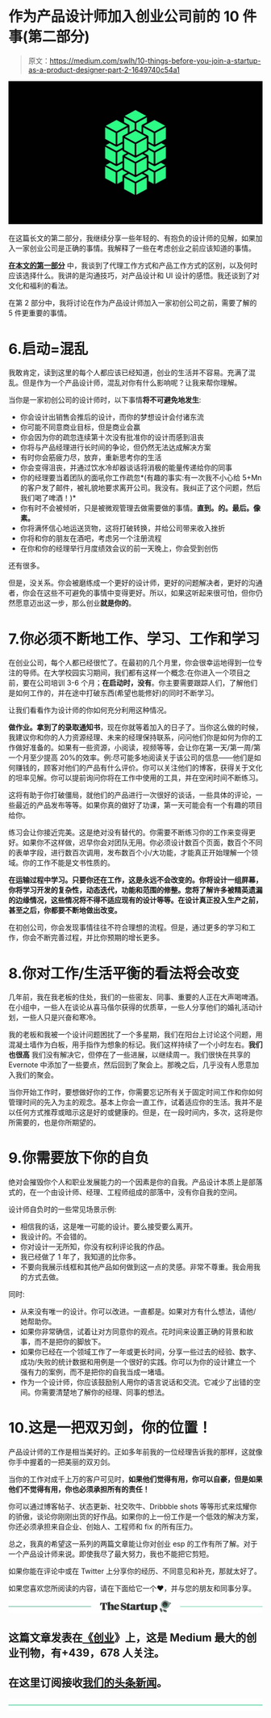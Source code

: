 # 作为产品设计师加入创业公司前的 10 件事(第二部分)

> 原文：<https://medium.com/swlh/10-things-before-you-join-a-startup-as-a-product-designer-part-2-1649740c54a1>

![](img/3e5831a8c30f884be169243a7d21f77e.png)

在这篇长文的第二部分，我继续分享一些年轻的、有抱负的设计师的见解，如果加入一家创业公司是正确的事情。我解释了一些在考虑创业之前应该知道的事情。

[**在本文的第一部分**](/swlh/10-things-before-you-join-a-startup-as-a-product-designer-part-1-48cd6e14ba0) 中，我谈到了代理工作方式和产品工作方式的区别，以及何时应该选择什么。我讲的是沟通技巧，对产品设计和 UI 设计的感悟。我还谈到了对文化和福利的看法。

在第 2 部分中，我将讨论在作为产品设计师加入一家初创公司之前，需要了解的 5 件更重要的事情。

# 6.启动=混乱

我敢肯定，读到这里的每个人都应该已经知道，创业的生活并不容易。充满了混乱。但是作为一个产品设计师，混乱对你有什么影响呢？让我来帮你理解。

当你是一家初创公司的设计师时，以下事情**将不可避免地发生**:

*   你会设计出销售会推后的设计，而你的梦想设计会付诸东流
*   你可能不同意商业目标，但是商业会赢
*   你会因为你的疏忽连续第十次没有批准你的设计而感到沮丧
*   你将与产品经理进行长时间的争论，但仍然无法达成解决方案
*   有时你会筋疲力尽，放弃，重新思考你的生活
*   你会变得沮丧，并通过饮水冷却器谈话将消极的能量传递给你的同事
*   你的经理要当着团队的面吼你工作疏忽*(有趣的事实:有一次我不小心给 5+Mn 的客户发了邮件，被礼貌地要求离开公司。我没有。我纠正了这个问题，然后我们喝了啤酒！)*
*   你有时不会被倾听，只是被微观管理去做需要做的事情。**直到。的。最后。像素。**
*   你将满怀信心地运送货物，这将打破转换，并给公司带来收入挫折
*   你将和你的朋友在酒吧，考虑另一个注册流程
*   在你和你的经理举行月度绩效会议的前一天晚上，你会受到创伤

还有很多。

但是，没关系。你会被磨练成一个更好的设计师，更好的问题解决者，更好的沟通者，你会在这些不可避免的事情中变得更好。所以，如果这听起来很可怕，但你仍然愿意迈出这一步，那么创业**就是你的**。

# 7.你必须不断地工作、学习、工作和学习

在创业公司，每个人都已经很忙了。在最初的几个月里，你会很幸运地得到一位专注的导师。在大学校园实习期间，我们都有这样一个概念:在你进入一个项目之前，要在公司培训 3-6 个月；**在启动时，没有**。你主要需要跟踪人们，了解他们是如何工作的，并在途中打破东西(希望也能修好)的同时不断学习。

让我们看看作为设计师的你如何充分利用这种情况。

**做作业。**拿到了**的录取通知书**，现在你就等着加入的日子了。当你这么做的时候，我建议你和你的人力资源经理、未来的经理保持联系，问问他们你是如何为你的工作做好准备的。如果有一些资源，小阅读，视频等等，会让你在第一天/第一周/第一个月至少提高 20%的效率。例:尽可能多地阅读关于该公司的信息——他们是如何赚钱的，顾客对他们的产品有什么评价。你可以关注他们的博客，获得关于文化的坦率见解。你可以提前询问你将在工作中使用的工具，并在空闲时间不断练习。

这将有助于你打破僵局，就他们的产品进行一次很好的谈话，一些具体的评论，一些最近的产品发布等等。如果你真的做好了功课，第一天可能会有一个有趣的项目给你。

练习会让你接近完美。这是绝对没有替代的。你需要不断练习你的工作来变得更好。如果你不这样做，迟早你会对团队无用。你必须设计数百个页面，数百个不同的表单字段，进行数百次调用，发布数百个小/大功能，才能真正开始理解一个领域。你的工作不能是文书性质的。

**在运输过程中学习。只要你还在工作，这是永远不会改变的。你将设计一组屏幕，你将学习开发的复杂性，动态迭代，功能和范围的修整。您将了解许多被精英遗漏的边缘情况，这些情况将不得不适应现有的设计等等。在设计真正投入生产之前，甚至之后，你都要不断地做出改变。**

在初创公司，你会发现事情往往不符合理想的流程。但是，通过更多的学习和工作，你会不断完善过程，并比你预期的增长更多。

# 8.你对工作/生活平衡的看法将会改变

几年前，我在我老板的住处，我们的一些密友、同事、重要的人正在大声喝啤酒。在小组中，一些人在谈论从喜马偕尔获得的优质草，一些人分享他们的婚礼活动计划，一些人只是兴奋和寒冷。

我的老板和我被一个设计问题困扰了一个多星期，我们在阳台上讨论这个问题，用混凝土墙作为白板，用手指作为想象的标记。我们这样持续了一个小时左右。**我们也很高** 我们没有解决它，但停在了一些进展，以继续周一。我们很快在共享的 Evernote 中添加了一些要点，然后回到了聚会上。那晚之后，几乎没有人愿意加入我们的聚会。

当你开始工作时，要想做好你的工作，你需要忘记所有关于固定时间工作和你如何管理时间的先入为主的观念。基本上你会一直工作，试着适应你的生活。我并不是以任何方式推荐或暗示这是好的或健康的。但是，在一段时间内，多次，这将是你所需要的，也是你所期望的。

# 9.你需要放下你的自负

绝对会摧毁你个人和职业发展能力的一个因素是你的自我。产品设计本质上是部落式的，在一个由设计师、经理、工程师组成的部落中，没有你自我的空间。

设计师自负时的一些常见场景示例:

*   相信我的话，这是唯一可能的设计。要么接受要么离开。
*   我设计的。不会错的。
*   你对设计一无所知，你没有权利评论我的作品。
*   我已经做了 1 年了，我知道的比你多。
*   不要向我展示线框和其他产品如何做到这一点的灵感。非常不尊重。我会用我的方式去做。

同时:

*   从来没有唯一的设计。你可以改进。一直都是。如果对方有什么想法，请他/她帮助你。
*   如果你非常确信，试着让对方同意你的观点。花时间来设置正确的背景和故事，而不是把你的脚放下。
*   如果你已经在一个领域工作了一年或更长时间，分享一些过去的经验、数字、成功/失败的统计数据和用例是一个很好的实践。你可以为你的设计建立一个强有力的案例，而不是把你的自我当成一堵墙。
*   作为一个设计师，你应该鼓励别人用你的语言说话和交流。它减少了出错的空间。你需要清楚地了解你的经理、同事的想法。

# 10.这是一把双刃剑，你的位置！

产品设计师的工作是相当美好的。正如多年前我的一位经理告诉我的那样，这就像你手中握着的一把美丽的双刃剑。

当你的工作对成千上万的客户可见时，**如果他们觉得有用，你可以自豪，但是如果他们不觉得有用，你也必须承担所有的责任！**

你可以通过博客帖子、状态更新、社交吹牛、Dribbble shots 等等形式来炫耀你的骄傲，谈论你刚刚出货的好作品。如果你的上一份工作是一个低效的解决方案，你还必须承担来自企业、创始人、工程师和 fix 的所有压力。

总之，我真的希望这一系列的两篇文章能让你对创业 esp 的工作有所了解。对于一个产品设计师来说。即使我尽了最大努力，我也不能把它剪短。

如果你能在评论中或在 Twitter 上分享你的经历、不同意见和补充，那就太好了。

如果您喜欢您所阅读的内容，请在下面给它一个❤，并与您的朋友和同事分享。

[![](img/308a8d84fb9b2fab43d66c117fcc4bb4.png)](https://medium.com/swlh)

## 这篇文章发表在[《创业](https://medium.com/swlh)》上，这是 Medium 最大的创业刊物，有+439，678 人关注。

## 在这里订阅接收[我们的头条新闻](https://growthsupply.com/the-startup-newsletter/)。

[![](img/b0164736ea17a63403e660de5dedf91a.png)](https://medium.com/swlh)